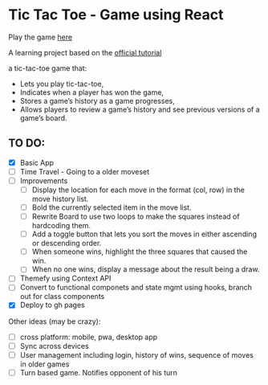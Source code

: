 # Tic Tac Toe - Game using React

Play the game [here](https://sameer-j.github.io/react-tic-tac-toe)

A learning project based on the [official tutorial](https://reactjs.org/tutorial/tutorial.html)

a tic-tac-toe game that:

- Lets you play tic-tac-toe,
- Indicates when a player has won the game,
- Stores a game’s history as a game progresses,
- Allows players to review a game’s history and see previous versions of a game’s board.

## TO DO:  
- [x] Basic App
- [ ] Time Travel - Going to a older moveset
- [ ] Improvements
  - [ ] Display the location for each move in the format (col, row) in the move history list.
  - [ ] Bold the currently selected item in the move list.
  - [ ] Rewrite Board to use two loops to make the squares instead of hardcoding them.
  - [ ] Add a toggle button that lets you sort the moves in either ascending or descending order.
  - [ ] When someone wins, highlight the three squares that caused the win.
  - [ ] When no one wins, display a message about the result being a draw.
- [ ] Themefy using Context API
- [ ] Convert to functional componets and state mgmt using hooks, branch out for class components
- [x] Deploy to gh pages

Other ideas (may be crazy):
- [ ] cross platform: mobile, pwa, desktop app
- [ ] Sync across devices
- [ ] User management including login, history of wins, sequence of moves in older games
- [ ] Turn based game. Notifies opponent of his turn
